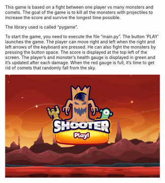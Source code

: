 This game is based on a fight between one player vs many monsters and comets. The goal of the game is to kill all the monsters with projectiles to increase the score and survive the longest time possible.

The library used is called “pygame”.

To start the game, you need to execute the file “main.py”. The button ‘PLAY’ launches the game. The player can move right and left when the right and left arrows of the keyboard are pressed. He can also fight the monsters by pressing the button space. The score is displayed at the top left of the screen. The player’s and monster’s health gauge is displayed in green and it’s updated after each damage. When the red gauge is full, it’s time to get rid of comets that randomly fall from the sky.

![5x5](start_img.PNG)
